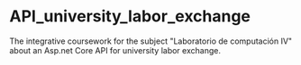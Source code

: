 # API_university_labor_exchange
The integrative coursework for the subject "Laboratorio de computación IV" about an Asp.net Core API for university labor exchange.
